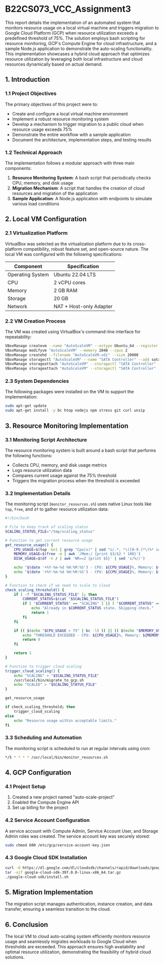 # B22CS073_VCC_Assignment3


This report details the implementation of an automated system that monitors resource usage on a local virtual machine and triggers migration to Google Cloud Platform (GCP) when resource utilization exceeds a predefined threshold of 75%. The solution employs bash scripting for resource monitoring, GCP's Compute Engine for cloud infrastructure, and a sample Node.js application to demonstrate the auto-scaling functionality. This implementation showcases a hybrid cloud approach that optimizes resource utilization by leveraging both local infrastructure and cloud resources dynamically based on actual demand.

## 1. Introduction

### 1.1 Project Objectives

The primary objectives of this project were to:
- Create and configure a local virtual machine environment
- Implement a robust resource monitoring system
- Develop a mechanism to trigger migration to a public cloud when resource usage exceeds 75%
- Demonstrate the entire workflow with a sample application
- Document the architecture, implementation steps, and testing results

### 1.2 Technical Approach

The implementation follows a modular approach with three main components:
1. **Resource Monitoring System**: A bash script that periodically checks CPU, memory, and disk usage
2. **Migration Mechanism**: A script that handles the creation of cloud resources and migration of the application
3. **Sample Application**: A Node.js application with endpoints to simulate various load conditions

## 2. Local VM Configuration

### 2.1 Virtualization Platform

VirtualBox was selected as the virtualization platform due to its cross-platform compatibility, robust feature set, and open-source nature. The local VM was configured with the following specifications:

| Component       | Specification         |
|-----------------|-----------------------|
| Operating System| Ubuntu 22.04 LTS      |
| CPU            | 2 vCPU cores          |
| Memory         | 2 GB RAM              |
| Storage        | 20 GB                 |
| Network        | NAT + Host-only Adapter|

### 2.2 VM Creation Process

The VM was created using VirtualBox's command-line interface for repeatability:

```bash
VBoxManage createvm --name "AutoScaleVM" --ostype Ubuntu_64 --register
VBoxManage modifyvm "AutoScaleVM" --memory 2048 --cpus 2
VBoxManage createhd --filename "AutoScaleVM.vdi" --size 20000
VBoxManage storagectl "AutoScaleVM" --name "SATA Controller" --add sata
VBoxManage storageattach "AutoScaleVM" --storagectl "SATA Controller" --port 0 --device 0 --type hdd --medium "AutoScaleVM.vdi"
VBoxManage storageattach "AutoScaleVM" --storagectl "SATA Controller" --port 1 --device 0 --type dvddrive --medium ubuntu-22.04-desktop-amd64.iso
```

### 2.3 System Dependencies

The following packages were installed on the VM to support the implementation:

```bash
sudo apt-get update
sudo apt-get install -y bc htop nodejs npm stress git curl unzip
```

## 3. Resource Monitoring Implementation

### 3.1 Monitoring Script Architecture

The resource monitoring system is built around a bash script that performs the following functions:
- Collects CPU, memory, and disk usage metrics
- Logs resource utilization data
- Compares current usage against the 75% threshold
- Triggers the migration process when the threshold is exceeded

### 3.2 Implementation Details

The monitoring script (`monitor_resources.sh`) uses native Linux tools like `top`, `free`, and `df` to gather resource utilization data:

```bash
#!/bin/bash

# File to keep track of scaling status
SCALING_STATUS_FILE="/tmp/scaling_status"

# Function to get current resource usage
get_resource_usage() {
    CPU_USAGE=$(top -bn1 | grep "Cpu(s)" | sed "s/.*, *\([0-9.]*\)%* id.*/\1/" | awk '{print 100 - $1}')
    MEMORY_USAGE=$(free -m | awk '/Mem:/ {print $3/$2 * 100}')
    DISK_USAGE=$(df -h / | awk 'NR==2 {print $5}' | sed 's/%//')

    echo "$(date '+%Y-%m-%d %H:%M:%S') - CPU: ${CPU_USAGE}%, Memory: ${MEMORY_USAGE}%, Disk: ${DISK_USAGE}%"
    echo "$(date '+%Y-%m-%d %H:%M:%S') - CPU: ${CPU_USAGE}%, Memory: ${MEMORY_USAGE}%, Disk: ${DISK_USAGE}%" >> /var/log/resource_monitor.log
}

# Function to check if we need to scale to cloud
check_scaling_threshold() {
    if [ -f "$SCALING_STATUS_FILE" ]; then
        CURRENT_STATUS=$(cat "$SCALING_STATUS_FILE")
        if [ "$CURRENT_STATUS" == "SCALING" ] || [ "$CURRENT_STATUS" == "SCALED" ]; then
            echo "Already in $CURRENT_STATUS state. Skipping check."
            return 1
        fi
    fi

    if (( $(echo "$CPU_USAGE > 75" | bc -l) )) || (( $(echo "$MEMORY_USAGE > 75" | bc -l) )); then
        echo "THRESHOLD EXCEEDED - CPU: ${CPU_USAGE}%, Memory: ${MEMORY_USAGE}%"
        return 0
    fi

    return 1
}

# Function to trigger cloud scaling
trigger_cloud_scaling() {
    echo "SCALING" > "$SCALING_STATUS_FILE"
    /usr/local/bin/migrate_to_gcp.sh
    echo "SCALED" > "$SCALING_STATUS_FILE"
}

get_resource_usage

if check_scaling_threshold; then
    trigger_cloud_scaling
else
    echo "Resource usage within acceptable limits."
fi
```

### 3.3 Scheduling and Automation

The monitoring script is scheduled to run at regular intervals using cron:

```bash
*/5 * * * * /usr/local/bin/monitor_resources.sh
```

## 4. GCP Configuration

### 4.1 Project Setup

1. Created a new project named "auto-scale-project"
2. Enabled the Compute Engine API
3. Set up billing for the project

### 4.2 Service Account Configuration

A service account with Compute Admin, Service Account User, and Storage Admin roles was created. The service account key was securely stored:

```bash
sudo chmod 600 /etc/gcp/service-account-key.json
```

### 4.3 Google Cloud SDK Installation

```bash
curl -O https://dl.google.com/dl/cloudsdk/channels/rapid/downloads/google-cloud-sdk-397.0.0-linux-x86_64.tar.gz
tar -xzf google-cloud-sdk-397.0.0-linux-x86_64.tar.gz
./google-cloud-sdk/install.sh
```

## 5. Migration Implementation

The migration script manages authentication, instance creation, and data transfer, ensuring a seamless transition to the cloud.

## 6. Conclusion

The local VM to cloud auto-scaling system efficiently monitors resource usage and seamlessly migrates workloads to Google Cloud when thresholds are exceeded. This approach ensures high availability and optimal resource utilization, demonstrating the feasibility of hybrid cloud solutions.

